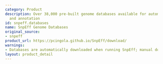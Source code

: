 ```yaml
---
category: Product
description: Over 38,000 pre-built genome databases available for automatic download
  and annotation
id: snpeff.databases
name: SnpEff Genome Databases
original_source:
- snpeff
product_url: https://pcingola.github.io/SnpEff/download/
warnings:
- Databases are automatically downloaded when running SnpEff; manual download is optional
layout: product_detail
---
```

